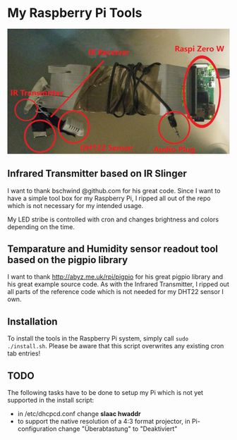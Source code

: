 My Raspberry Pi Tools
=====================

![My Raspberry Pi](myraspi.jpg)

Infrared Transmitter based on IR Slinger
----------------------------------------

I want to thank bschwind @github.com for his great code. Since I want to have a simple tool
box for my Raspberry Pi, I ripped all out of the repo which is not necessary for my intended usage.

My LED stribe is controlled with cron and changes brightness and colors depending on the time.


Temparature and Humidity sensor readout tool based on the pigpio library
------------------------------------------------------------------------

I want to thank http://abyz.me.uk/rpi/pigpio for his great pigpio library and his great example
source code. As with the Infrared Transmitter, I ripped out all parts of the reference code which
is not needed for my DHT22 sensor I own.


Installation
------------

To install the tools in the Raspberry Pi system, simply call `sudo ./install.sh`. Please be
aware that this script overwrites any existing cron tab entries!


TODO
----

The following tasks have to be done to setup my Pi which is not yet supported in the install script:
- in /etc/dhcpcd.conf change **slaac hwaddr**
- to support the native resolution of a 4:3 format projector, in Pi-configuration change "Überabtastung" to "Deaktiviert"
